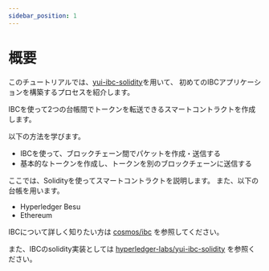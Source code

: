 ```yaml
---
sidebar_position: 1
---
```


# 概要

このチュートリアルでは、[yui-ibc-solidity](https://github.com/hyperledger-labs/yui-ibc-solidity)を用いて、
初めてのIBCアプリケーションを構築するプロセスを紹介します。

IBCを使って2つの台帳間でトークンを転送できるスマートコントラクトを作成します。

以下の方法を学びます。
- IBCを使って、ブロックチェーン間でパケットを作成・送信する
- 基本的なトークンを作成し、トークンを別のブロックチェーンに送信する

ここでは、Solidityを使ってスマートコントラクトを説明します。
また、以下の台帳を用います。
- Hyperledger Besu
- Ethereum

IBCについて詳しく知りたい方は
[cosmos/ibc](https://github.com/cosmos/ibc)
を参照してください。

また、IBCのsolidity実装としては
[hyperledger-labs/yui-ibc-solidity](https://github.com/hyperledger-labs/yui-ibc-solidity)
を参照ください。

